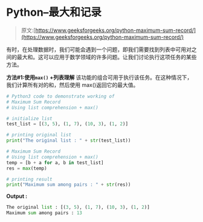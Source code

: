 # Python–最大和记录

> 原文:[https://www.geeksforgeeks.org/python-maximum-sum-record/](https://www.geeksforgeeks.org/python-maximum-sum-record/)

有时，在处理数据时，我们可能会遇到一个问题，即我们需要找到列表中可用对之间的最大和。这可以应用于数学领域的许多问题。让我们讨论执行这项任务的某些方法。

**方法#1:使用`max()` +列表理解**
该功能的组合可用于执行该任务。在这种情况下，我们计算所有对的和，然后使用 max()返回它的最大值。

```py
# Python3 code to demonstrate working of
# Maximum Sum Record
# Using list comprehension + max()

# initialize list
test_list = [(3, 5), (1, 7), (10, 3), (1, 2)]

# printing original list 
print("The original list : " + str(test_list))

# Maximum Sum Record
# Using list comprehension + max()
temp = [b + a for a, b in test_list]
res = max(temp)

# printing result
print("Maximum sum among pairs : " + str(res))
```

**Output :**

```py
The original list : [(3, 5), (1, 7), (10, 3), (1, 2)]
Maximum sum among pairs : 13

```